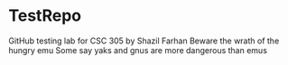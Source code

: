 # TestRepo
GitHub testing lab for CSC 305 by Shazil Farhan
Beware the wrath of the hungry emu
Some say yaks and gnus are more dangerous than emus
